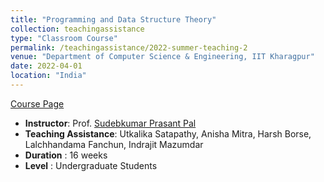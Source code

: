 ```yaml
---
title: "Programming and Data Structure Theory"
collection: teachingassistance
type: "Classroom Course"
permalink: /teachingassistance/2022-summer-teaching-2
venue: "Department of Computer Science & Engineering, IIT Kharagpur"
date: 2022-04-01
location: "India"
---
```


[Course Page](http://cse.iitkgp.ac.in/~spp/teaching.html) 
* **Instructor**: Prof. [Sudebkumar  Prasant Pal](http://cse.iitkgp.ac.in/~spp/)
* **Teaching Assistance**: Utkalika Satapathy, Anisha Mitra, Harsh Borse, Lalchhandama Fanchun, Indrajit Mazumdar
* **Duration** :	16 weeks
* **Level** :	Undergraduate Students
